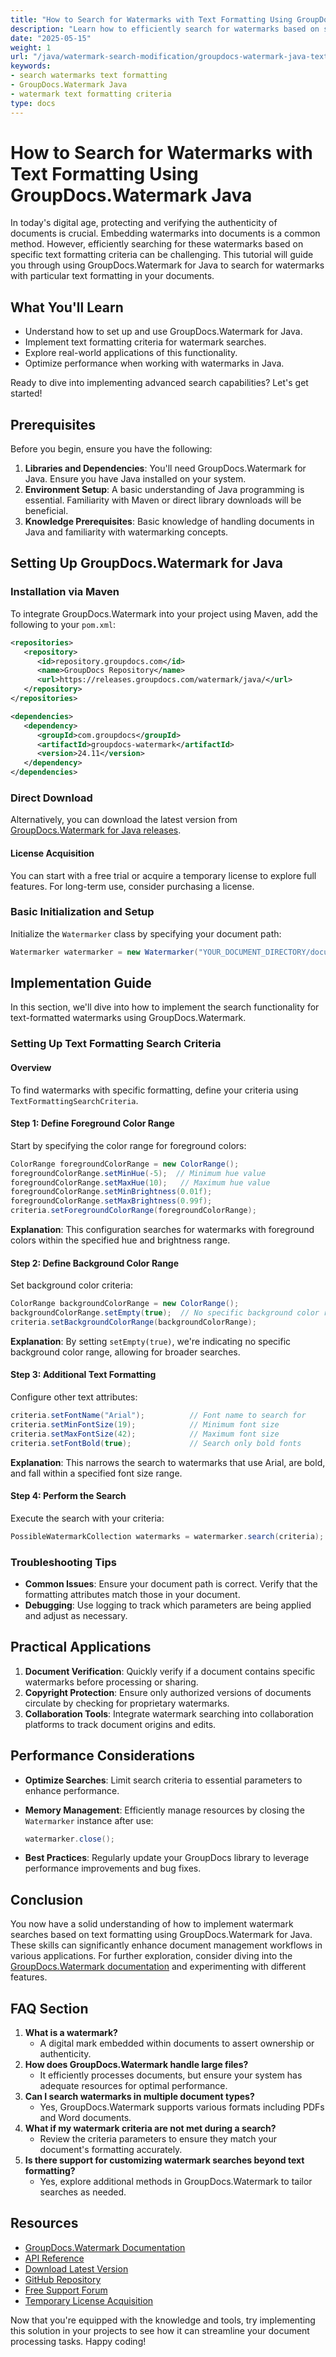 ```yaml
---
title: "How to Search for Watermarks with Text Formatting Using GroupDocs.Watermark Java"
description: "Learn how to efficiently search for watermarks based on specific text formatting using GroupDocs.Watermark for Java. Enhance document verification and authenticity."
date: "2025-05-15"
weight: 1
url: "/java/watermark-search-modification/groupdocs-watermark-java-text-formatting-search/"
keywords:
- search watermarks text formatting
- GroupDocs.Watermark Java
- watermark text formatting criteria
type: docs
---
```

# How to Search for Watermarks with Text Formatting Using GroupDocs.Watermark Java

In today's digital age, protecting and verifying the authenticity of documents is crucial. Embedding watermarks into documents is a common method. However, efficiently searching for these watermarks based on specific text formatting criteria can be challenging. This tutorial will guide you through using GroupDocs.Watermark for Java to search for watermarks with particular text formatting in your documents.

## What You'll Learn
- Understand how to set up and use GroupDocs.Watermark for Java.
- Implement text formatting criteria for watermark searches.
- Explore real-world applications of this functionality.
- Optimize performance when working with watermarks in Java.

Ready to dive into implementing advanced search capabilities? Let's get started!

## Prerequisites
Before you begin, ensure you have the following:

1. **Libraries and Dependencies**: You'll need GroupDocs.Watermark for Java. Ensure you have Java installed on your system.
2. **Environment Setup**: A basic understanding of Java programming is essential. Familiarity with Maven or direct library downloads will be beneficial.
3. **Knowledge Prerequisites**: Basic knowledge of handling documents in Java and familiarity with watermarking concepts.

## Setting Up GroupDocs.Watermark for Java

### Installation via Maven
To integrate GroupDocs.Watermark into your project using Maven, add the following to your `pom.xml`:

```xml
<repositories>
   <repository>
      <id>repository.groupdocs.com</id>
      <name>GroupDocs Repository</name>
      <url>https://releases.groupdocs.com/watermark/java/</url>
   </repository>
</repositories>

<dependencies>
   <dependency>
      <groupId>com.groupdocs</groupId>
      <artifactId>groupdocs-watermark</artifactId>
      <version>24.11</version>
   </dependency>
</dependencies>
```

### Direct Download
Alternatively, you can download the latest version from [GroupDocs.Watermark for Java releases](https://releases.groupdocs.com/watermark/java/).

#### License Acquisition
You can start with a free trial or acquire a temporary license to explore full features. For long-term use, consider purchasing a license.

### Basic Initialization and Setup
Initialize the `Watermarker` class by specifying your document path:

```java
Watermarker watermarker = new Watermarker("YOUR_DOCUMENT_DIRECTORY/document.pdf");
```

## Implementation Guide
In this section, we'll dive into how to implement the search functionality for text-formatted watermarks using GroupDocs.Watermark.

### Setting Up Text Formatting Search Criteria
#### Overview
To find watermarks with specific formatting, define your criteria using `TextFormattingSearchCriteria`.

#### Step 1: Define Foreground Color Range
Start by specifying the color range for foreground colors:

```java
ColorRange foregroundColorRange = new ColorRange();
foregroundColorRange.setMinHue(-5);  // Minimum hue value
foregroundColorRange.setMaxHue(10);   // Maximum hue value
foregroundColorRange.setMinBrightness(0.01f);
foregroundColorRange.setMaxBrightness(0.99f);
criteria.setForegroundColorRange(foregroundColorRange);
```

**Explanation**: This configuration searches for watermarks with foreground colors within the specified hue and brightness range.

#### Step 2: Define Background Color Range
Set background color criteria:

```java
ColorRange backgroundColorRange = new ColorRange();
backgroundColorRange.setEmpty(true);  // No specific background color range
criteria.setBackgroundColorRange(backgroundColorRange);
```

**Explanation**: By setting `setEmpty(true)`, we're indicating no specific background color range, allowing for broader searches.

#### Step 3: Additional Text Formatting
Configure other text attributes:

```java
criteria.setFontName("Arial");          // Font name to search for
criteria.setMinFontSize(19);            // Minimum font size
criteria.setMaxFontSize(42);            // Maximum font size
criteria.setFontBold(true);             // Search only bold fonts
```

**Explanation**: This narrows the search to watermarks that use Arial, are bold, and fall within a specified font size range.

#### Step 4: Perform the Search
Execute the search with your criteria:

```java
PossibleWatermarkCollection watermarks = watermarker.search(criteria);
```

### Troubleshooting Tips
- **Common Issues**: Ensure your document path is correct. Verify that the formatting attributes match those in your document.
- **Debugging**: Use logging to track which parameters are being applied and adjust as necessary.

## Practical Applications
1. **Document Verification**: Quickly verify if a document contains specific watermarks before processing or sharing.
2. **Copyright Protection**: Ensure only authorized versions of documents circulate by checking for proprietary watermarks.
3. **Collaboration Tools**: Integrate watermark searching into collaboration platforms to track document origins and edits.

## Performance Considerations
- **Optimize Searches**: Limit search criteria to essential parameters to enhance performance.
- **Memory Management**: Efficiently manage resources by closing the `Watermarker` instance after use:
  
  ```java
  watermarker.close();
  ```

- **Best Practices**: Regularly update your GroupDocs library to leverage performance improvements and bug fixes.

## Conclusion
You now have a solid understanding of how to implement watermark searches based on text formatting using GroupDocs.Watermark for Java. These skills can significantly enhance document management workflows in various applications. For further exploration, consider diving into the [GroupDocs.Watermark documentation](https://docs.groupdocs.com/watermark/java/) and experimenting with different features.

## FAQ Section
1. **What is a watermark?**
   - A digital mark embedded within documents to assert ownership or authenticity.
2. **How does GroupDocs.Watermark handle large files?**
   - It efficiently processes documents, but ensure your system has adequate resources for optimal performance.
3. **Can I search watermarks in multiple document types?**
   - Yes, GroupDocs.Watermark supports various formats including PDFs and Word documents.
4. **What if my watermark criteria are not met during a search?**
   - Review the criteria parameters to ensure they match your document's formatting accurately.
5. **Is there support for customizing watermark searches beyond text formatting?**
   - Yes, explore additional methods in GroupDocs.Watermark to tailor searches as needed.

## Resources
- [GroupDocs.Watermark Documentation](https://docs.groupdocs.com/watermark/java/)
- [API Reference](https://reference.groupdocs.com/watermark/java)
- [Download Latest Version](https://releases.groupdocs.com/watermark/java/)
- [GitHub Repository](https://github.com/groupdocs-watermark/GroupDocs.Watermark-for-Java)
- [Free Support Forum](https://forum.groupdocs.com/c/watermark/10)
- [Temporary License Acquisition](https://purchase.groupdocs.com/temporary-license/)

Now that you're equipped with the knowledge and tools, try implementing this solution in your projects to see how it can streamline your document processing tasks. Happy coding!

